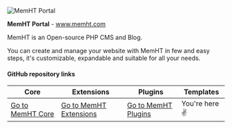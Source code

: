 ![MemHT Portal](http://www.memht.com/assets/git/memht-plugins.png)

**MemHT Portal** - www.memht.com

MemHT is an Open-source PHP CMS and Blog.

You can create and manage your website with MemHT in few and easy steps, it's customizable, expandable and suitable for all your needs.

#### GitHub repository links
|Core|Extensions|Plugins|Templates|
|----|----------|-------|---------|
|[Go to MemHT Core](../../../memht)|[Go to MemHT Extensions](../../../memht-extensions)|[Go to MemHT Plugins](../../../memht-plugins)|You're here :v:|
